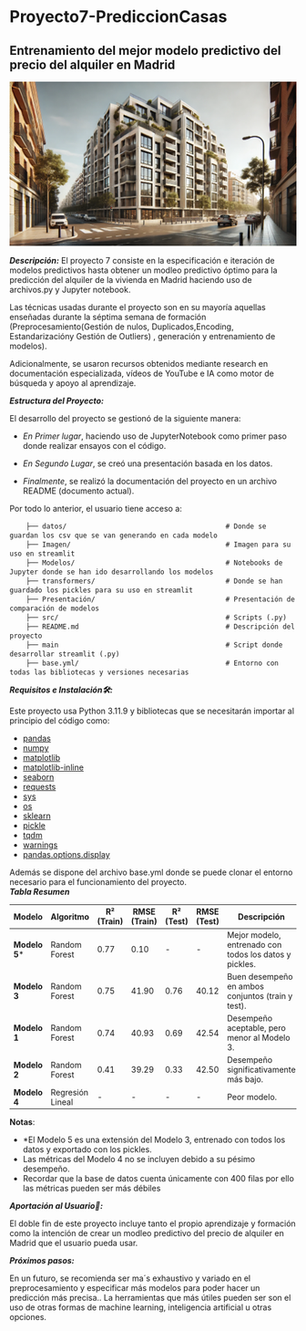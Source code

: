 # Proyecto7-PrediccionCasas


## Entrenamiento del mejor modelo predictivo del precio del alquiler en Madrid
![Predicción de Alquileres en Madrid](https://github.com/jgilsu11/Proyecto7-PrediccionCasas/blob/main/Imagen/imagen%20alquiler.webp)  
  

***Descripción:***
El proyecto 7 consiste en la especificación e iteración de modelos predictivos hasta obtener un modleo predictivo óptimo para la predicción del alquiler de la vivienda en Madrid haciendo uso de archivos.py y Jupyter notebook.

Las técnicas usadas durante el proyecto son en su mayoría aquellas enseñadas durante la séptima semana de formación (Preprocesamiento(Gestión de nulos, Duplicados,Encoding, Estandarizacióny Gestión de Outliers) , generación y entrenamiento de modelos).

Adicionalmente, se usaron recursos obtenidos mediante research en documentación especializada, vídeos de YouTube e IA como motor de búsqueda y apoyo al aprendizaje.


***Estructura del Proyecto:***

El desarrollo del proyecto se gestionó de la siguiente manera:

- _En Primer lugar_, haciendo uso de JupyterNotebook como primer paso donde realizar ensayos con el código.  

- _En Segundo Lugar_, se creó una presentación basada en los datos.

- _Finalmente_, se realizó la documentación del proyecto en un archivo README (documento actual).

Por todo lo anterior, el usuario tiene acceso a:

        ├── datos/                                       # Donde se guardan los csv que se van generando en cada modelo 
        ├── Imagen/                                      # Imagen para su uso en streamlit       
        ├── Modelos/                                     # Notebooks de Jupyter donde se han ido desarrollando los modelos
        ├── transformers/                                # Donde se han guardado los pickles para su uso en streamlit
        ├── Presentación/                                # Presentación de comparación de modelos        
        ├── src/                                         # Scripts (.py)
        ├── README.md                                    # Descripción del proyecto
        ├── main                                         # Script donde desarrollar streamlit (.py) 
        ├── base.yml/                                    # Entorno con todas las bibliotecas y versiones necesarias                  
        
***Requisitos e Instalación🛠️:***

Este proyecto usa Python 3.11.9 y bibliotecas que se necesitarán importar al principio del código como:
- [pandas](https://pandas.pydata.org/docs/)
- [numpy](https://numpy.org/doc/2.1/)
- [matplotlib](https://matplotlib.org/stable/index.html)
- [matplotlib-inline](https://ipython.readthedocs.io/en/stable/api/generated/IPython.display.html)
- [seaborn](https://seaborn.pydata.org/)
- [requests](https://requests.readthedocs.io/en/latest/)
- [sys](https://docs.python.org/3/library/sys.html)
- [os](https://docs.python.org/3/library/os.html)
- [sklearn](https://scikit-learn.org/stable/)
- [pickle](https://docs.python.org/3/library/pickle.html)
- [tqdm](https://tqdm.github.io/)
- [warnings](https://docs.python.org/3/library/warnings.html)
- [pandas.options.display](https://pandas.pydata.org/pandas-docs/stable/user_guide/options.html)
  
Además se dispone del archivo base.yml donde se puede clonar el entorno necesario para el funcionamiento del proyecto.     
***Tabla Resumen***  
  
| **Modelo**    | **Algoritmo**       | **R² (Train)** | **RMSE (Train)** | **R² (Test)** | **RMSE (Test)** | **Descripción**                                    |
|---------------|---------------------|----------------|------------------|---------------|-----------------|---------------------------------------------------|
| **Modelo 5*** | Random Forest       | 0.77           | 0.10             | -             | -               | Mejor modelo, entrenado con todos los datos y pickles. |
| **Modelo 3**  | Random Forest       | 0.75           | 41.90            | 0.76          | 40.12           | Buen desempeño en ambos conjuntos (train y test). |
| **Modelo 1**  | Random Forest       | 0.74           | 40.93            | 0.69          | 42.54           | Desempeño aceptable, pero menor al Modelo 3.     |
| **Modelo 2**  | Random Forest       | 0.41           | 39.29            | 0.33          | 42.50           | Desempeño significativamente más bajo.           |
| **Modelo 4**  | Regresión Lineal    | -              | -                | -             | -               | Peor modelo.                                      |

**Notas**:  
- *El Modelo 5 es una extensión del Modelo 3, entrenado con todos los datos y exportado con los pickles.  
- Las métricas del Modelo 4 no se incluyen debido a su pésimo desempeño.  
- Recordar que la base de datos cuenta únicamente con 400 filas por ello las métricas pueden ser más débiles  

***Aportación al Usuario🤝:***

El doble fin de este proyecto incluye tanto el propio aprendizaje y formación como la intención de crear un modleo predictivo del precio de alquiler en Madrid que el usuario pueda usar.


***Próximos pasos:***

En un futuro, se recomienda ser ma´s exhaustivo y variado en el preprocesamiento y especificar más modelos para poder hacer un predicción más precisa.. La herramientas que más útiles pueden ser son el uso de otras formas de machine learning, inteligencia artificial u otras opciones.
